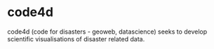 # code4d
code4d (code for disasters - geoweb, datascience) seeks to develop scientific visualisations of disaster related data.
